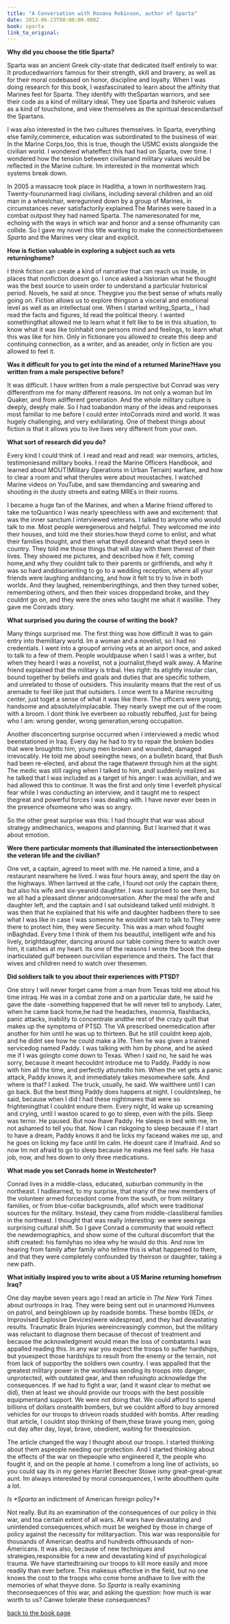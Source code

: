 ```yaml
---
title: "A Conversation with Roxana Robinson, author of Sparta"
date: 2013-06-23T00:00:00.000Z
book: sparta
link_to_original:
---
```

**Why did you choose the title Sparta?**

Sparta was an ancient Greek city-state that dedicated itself entirely to war. It producedwarriors famous for their strength, skill and bravery, as well as for their moral codebased on honor, discipline and loyalty. When I was doing research for this book, I wasfascinated to learn about the affinity that Marines feel for Sparta. They identify with theSpartan warriors, and see their code as a kind of military ideal. They use Sparta and itsheroic values as a kind of touchstone, and view themselves as the spiritual descendantsof the Spartans.

I was also interested in the two cultures themselves. In Sparta, everything else  family,commerce, education  was subordinated to the business of war. In the Marine Corps,too, this is true, though the USMC exists alongside the civilian world. I wondered whateffect this had had on Sparta, over time. I wondered how the tension between civilianand military values would be reflected in the Marine culture. Im interested in the momentat which systems break down.

In 2005 a massacre took place in Haditha, a town in northwestern Iraq. Twenty-fourunarmed Iraqi civilians, including several children and an old man in a wheelchair, weregunned down by a group of Marines, in circumstances never satisfactorily explained.The Marines were based in a combat outpost they had named Sparta. The nameresonated for me, echoing with the ways in which war and honor and a sense ofhumanity can collide. So I gave my novel this title wanting to make the connectionbetween _Sparta_ and the Marines very clear and explicit.

**How is fiction valuable in exploring a subject such as vets returninghome?**

I think fiction can create a kind of narrative that can reach us inside, in places that nonfiction doesnt go. I once asked a historian what he thought was the best source to usein order to understand a particular historical period. Novels, he said at once. Theygive you the best sense of whats really going on. Fiction allows us to explore thingson a visceral and emotional level as well as an intellectual one. When I started writing_Sparta_, I had read the facts and figures, Id read the political theory. I wanted somethingthat allowed me to learn what it felt like to be in this situation, to know what it was like toinhabit one persons mind and feelings, to learn what this was like for him. Only in fictionare you allowed to create this deep and continuing connection, as a writer, and as areader, only in fiction are you allowed to feel it.

**Was it difficult for you to get into the mind of a returned Marine?Have you written from a male perspective before?**

It was difficult. I have written from a male perspective but Conrad was very differentfrom me for many different reasons. Im not only a woman but Im Quaker, and from adifferent generation. And the whole military culture is deeply, deeply male. So I had toabandon many of the ideas and responses most familiar to me before I could enter intoConrads mind and world. It was hugely challenging, and very exhilarating. One of thebest things about fiction is that it allows you to live lives very different from your own.

**What sort of research did you do?**

Every kind I could think of. I read and read and read: war memoirs, articles, testimoniesand military books. I read the Marine Officers Handbook, and learned about MOUT(Military Operations in Urban Terrain) warfare, and how to clear a room and what therules were about moustaches. I watched Marine videos on YouTube, and saw themdancing and swearing and shooting in the dusty streets and eating MREs in their rooms.

I became a huge fan of the Marines, and when a Marine friend offered to take me toQuantico I was nearly speechless with awe and excitement: that was the inner sanctum.I interviewed veterans. I talked to anyone who would talk to me. Most people weregenerous and helpful. They welcomed me into their houses, and told me their stories:how theyd come to enlist, and what their families thought, and then what theyd doneand what theyd seen in country. They told me those things that will stay with them therest of their lives. They showed me pictures, and described how it felt, coming home,and why they couldnt talk to their parents or girlfriends, and why it was so hard anddisorienting to go to a wedding reception, where all your friends were laughing anddancing, and how it felt to try to live in both worlds. And they laughed, rememberingthings, and then they turned sober, remembering others, and then their voices droppedand broke, and they couldnt go on, and they were the ones who taught me what it waslike. They gave me Conrads story.

**What surprised you during the course of writing the book?**

Many things surprised me. The first thing was how difficult it was to gain entry into themilitary world. Im a woman and a novelist, so I had no credentials. I went into a groupof arriving vets at an airport once, and asked to talk to a few of them. People wouldpause when I said I was a writer, but when they heard I was a novelist, not a journalist,theyd walk away. A Marine friend explained that the military is tribal. Hes right: its atightly insular clan, bound together by beliefs and goals and duties that are specific tothem, and unrelated to those of outsiders. This insularity means that the rest of us aremade to feel like just that  outsiders. I once went to a Marine recruiting center, just toget a sense of what it was like there. The officers were young, handsome and absolutelyimplacable. They nearly swept me out of the room with a broom. I dont think Ive everbeen so robustly rebuffed, just for being who I am: wrong gender, wrong generation,wrong occupation.

Another disconcerting surprise occurred when I interviewed a medic whod beenstationed in Iraq. Every day he had to try to repair the broken bodies that were broughtto him, young men broken and wounded, damaged irrevocably. He told me about seeingthe news, on a bulletin board, that Bush had been re-elected, and about the rage thatwent through him at the sight. The medic was still raging when I talked to him, andI suddenly realized as he talked that I was included as a target of his anger: I was acivilian, and we had allowed this to continue. It was the first  and only  time I everfelt physical fear while I was conducting an interview, and it taught me to respect thegreat and powerful forces I was dealing with. I have never ever been in the presence ofsomeone who was so angry.

So the other great surprise was this: I had thought that war was about strategy andmechanics, weapons and planning. But I learned that it was about emotion.

**Were there particular moments that illuminated the intersectionbetween the veteran life and the civilian?**

One vet, a captain, agreed to meet with me. He named a time, and a restaurant nearwhere he lived. I was four hours away, and spent the day on the highways. When Iarrived at the cafe, I found not only the captain there, but also his wife and six-yearold daughter. I was surprised to see them, but we all had a pleasant dinner andconversation. After the meal the wife and daughter left, and the captain and I sat outsideand talked until midnight. It was then that he explained that his wife and daughter hadbeen there to see what I was like  in case I was someone he wouldnt want to talk to.They were there to protect him, they were Security. This was a man whod fought inBaghdad. Every time I think of them  his beautiful, intelligent wife and his lively, brightdaughter, dancing around our table  coming there to watch over him, it catches at my heart. Its one of the reasons I wrote the book  the deep inarticulated gulf between ourcivilian experience and theirs. The fact that wives and children need to watch over thesemen.

**Did soldiers talk to you about their experiences with PTSD?**

One story I will never forget came from a man from Texas told me about his time inIraq. He was in a combat zone and on a particular date, he said  he gave the date -something happened that he will never tell to anybody. Later, when he came back home,he had the headaches, insomnia, flashbacks, panic attacks, inability to concentrate andthe rest of the crazy quilt that makes up the symptoms of PTSD. The VA prescribed onemedication after another for him until he was up to thirteen. But he still couldnt keep ajob, and he didnt see how he could make a life. Then he was given a trained servicedog named Paddy. I was talking with him by phone, and he asked me if I was goingto come down to Texas. When I said no, he said he was sorry, because it meant hecouldnt introduce me to Paddy. Paddy is now with him all the time, and perfectly attunedto him. When the vet gets a panic attack, Paddy knows it, and immediately takes mesomewhere safe. And where is that? I asked. The truck, usually, he said. We waitthere until I can go back. But the best thing Paddy does happens at night. I couldntsleep, he said, because when I did I had these nightmares that were so frighteningthat I couldnt endure them. Every night, Id wake up screaming and crying, until I wastoo scared to go to sleep, even with the pills. Sleep was terror. He paused. But now Ihave Paddy. He sleeps in bed with me, Im not ashamed to tell you that. Now I can riskgoing to sleep because if I start to have a dream, Paddy knows it and he licks my faceand wakes me up, and he goes on licking my face until Im calm. He doesnt care if Imafraid. And so now Im not afraid to go to sleep because he makes me feel safe. He hasa job, now, and hes down to only three medications.

**What made you set Conrads home in Westchester?**

Conrad lives in a middle-class, educated, suburban community in the northeast. I hadlearned, to my surprise, that many of the new members of the volunteer armed forcesdont come from the south, or from military families, or from blue-collar backgrounds, allof which were traditional sources for the military. Instead, they came from middle-classliberal families in the northeast. I thought that was really interesting: we were seeinga surprising cultural shift. So I gave Conrad a community that would reflect the newdemographics, and show some of the cultural discomfort that the shift created: his familyhas no idea why he would do this. And now Im hearing from family after family who tellme this is what happened to them, and that they were completely confounded by theirson or daughter, taking a new path.

**What initially inspired you to write about a US Marine returning homefrom Iraq?**

One day  maybe seven years ago  I read an article in _The New York Times_ about ourtroops in Iraq. They were being sent out in unarmored Humvees on patrol, and beingblown up by roadside bombs. These bombs (IEDs, or Improvised Explosive Devices)were widespread, and they had devastating results. Traumatic Brain Injuries wereincreasingly common, but the military was reluctant to diagnose them because of thecost of treatment and because the acknowledgment would mean the loss of combatants.I was appalled reading this. In any war you expect the troops to suffer hardships, but youexpect those hardships to result from the enemy or the terrain, not from lack of supportby the soldiers own country. I was appalled that the greatest military power in the worldwas sending its troops into danger, unprotected, with outdated gear, and then refusingto acknowledge the consequences. If we had to fight a war, (and it wasnt clear to methat we did), then at least we should provide our troops with the best possible equipmentand support. We were not doing that. We could afford to spend billions of dollars onstealth bombers, but we couldnt afford to buy armored vehicles for our troops to driveon roads studded with bombs. After reading that article, I couldnt stop thinking of them,these brave young men, going out day after day, loyal, brave, obedient, waiting for theexplosion.

The article changed the way I thought about our troops. I started thinking about them aspeople needing our protection. And I started thinking about the effects of the war  on thepeople who engineered it, the people who fought it, and on the people at home. I comefrom a long line of activists, so you could say its in my genes  Harriet Beecher Stowe ismy great-great-great aunt. Im always interested by moral consequences, I write aboutthem quite a lot.

_Is *Sparta_ an indictment of American foreign policy?*

Not really. But its an examination of the consequences of our policy in this war, and toa certain extent of all wars. All wars have devastating and unintended consequences,which must be weighed by those in charge of policy against the necessity for militaryaction. This war was responsible for thousands of American deaths and hundreds ofthousands of non-Americans. It was also, because of new techniques and strategies,responsible for a new and devastating kind of psychological trauma. We have startedtraining our troops to kill more easily and more readily than ever before. This makesus effective in the field, but no one knows the cost to the troops who come home andhave to live with the memories of what theyve done. So _Sparta_ is really examining theconsequences of this war, and asking the question: how much is war worth to us? Canwe tolerate these consequences?

[back to the book page](/books/sparta/)
